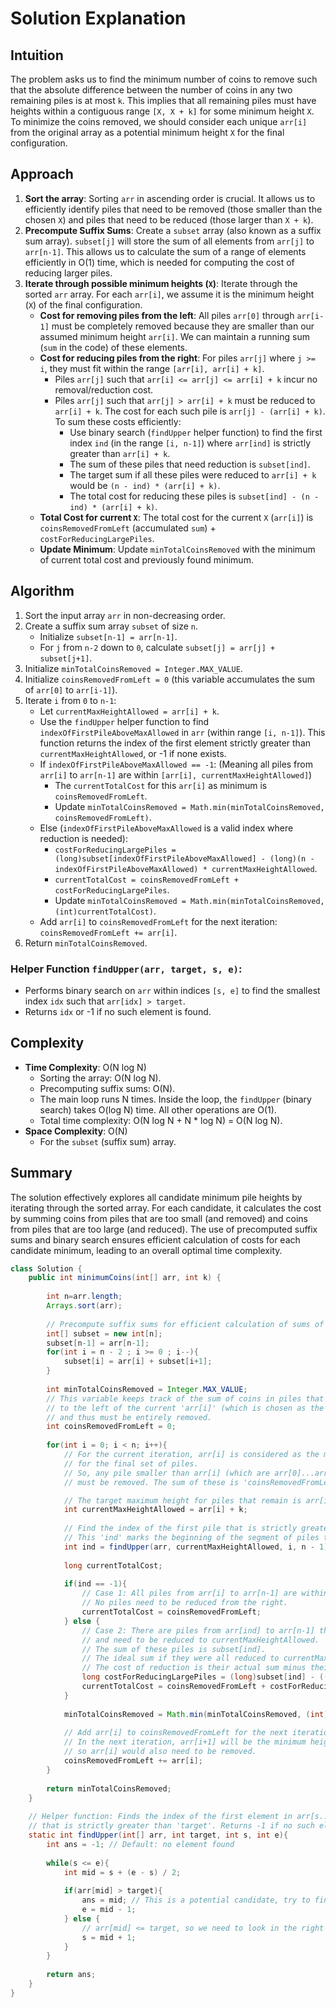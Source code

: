 # Solution Explanation

## Intuition
The problem asks us to find the minimum number of coins to remove such that the absolute difference between the number of coins in any two remaining piles is at most `k`. This implies that all remaining piles must have heights within a contiguous range `[X, X + k]` for some minimum height `X`. To minimize the coins removed, we should consider each unique `arr[i]` from the original array as a potential minimum height `X` for the final configuration.

## Approach
1.  **Sort the array**: Sorting `arr` in ascending order is crucial. It allows us to efficiently identify piles that need to be removed (those smaller than the chosen `X`) and piles that need to be reduced (those larger than `X + k`).
2.  **Precompute Suffix Sums**: Create a `subset` array (also known as a suffix sum array). `subset[j]` will store the sum of all elements from `arr[j]` to `arr[n-1]`. This allows us to calculate the sum of a range of elements efficiently in O(1) time, which is needed for computing the cost of reducing larger piles.
3.  **Iterate through possible minimum heights (`X`)**: Iterate through the sorted `arr` array. For each `arr[i]`, we assume it is the minimum height (`X`) of the final configuration.
    *   **Cost for removing piles from the left**: All piles `arr[0]` through `arr[i-1]` must be completely removed because they are smaller than our assumed minimum height `arr[i]`. We can maintain a running sum (`sum` in the code) of these elements.
    *   **Cost for reducing piles from the right**: For piles `arr[j]` where `j >= i`, they must fit within the range `[arr[i], arr[i] + k]`.
        *   Piles `arr[j]` such that `arr[i] <= arr[j] <= arr[i] + k` incur no removal/reduction cost.
        *   Piles `arr[j]` such that `arr[j] > arr[i] + k` must be reduced to `arr[i] + k`. The cost for each such pile is `arr[j] - (arr[i] + k)`. To sum these costs efficiently:
            *   Use binary search (`findUpper` helper function) to find the first index `ind` (in the range `[i, n-1]`) where `arr[ind]` is strictly greater than `arr[i] + k`.
            *   The sum of these piles that need reduction is `subset[ind]`.
            *   The target sum if all these piles were reduced to `arr[i] + k` would be `(n - ind) * (arr[i] + k)`.
            *   The total cost for reducing these piles is `subset[ind] - (n - ind) * (arr[i] + k)`.
    *   **Total Cost for current `X`**: The total cost for the current `X` (`arr[i]`) is `coinsRemovedFromLeft` (accumulated `sum`) + `costForReducingLargePiles`.
    *   **Update Minimum**: Update `minTotalCoinsRemoved` with the minimum of current total cost and previously found minimum.

## Algorithm
1.  Sort the input array `arr` in non-decreasing order.
2.  Create a suffix sum array `subset` of size `n`.
    *   Initialize `subset[n-1] = arr[n-1]`.
    *   For `j` from `n-2` down to `0`, calculate `subset[j] = arr[j] + subset[j+1]`.
3.  Initialize `minTotalCoinsRemoved = Integer.MAX_VALUE`.
4.  Initialize `coinsRemovedFromLeft = 0` (this variable accumulates the sum of `arr[0]` to `arr[i-1]`).
5.  Iterate `i` from `0` to `n-1`:
    *   Let `currentMaxHeightAllowed = arr[i] + k`.
    *   Use the `findUpper` helper function to find `indexOfFirstPileAboveMaxAllowed` in `arr` (within range `[i, n-1]`). This function returns the index of the first element strictly greater than `currentMaxHeightAllowed`, or -1 if none exists.
    *   If `indexOfFirstPileAboveMaxAllowed == -1`: (Meaning all piles from `arr[i]` to `arr[n-1]` are within `[arr[i], currentMaxHeightAllowed]`)
        *   The `currentTotalCost` for this `arr[i]` as minimum is `coinsRemovedFromLeft`.
        *   Update `minTotalCoinsRemoved = Math.min(minTotalCoinsRemoved, coinsRemovedFromLeft)`.
    *   Else (`indexOfFirstPileAboveMaxAllowed` is a valid index where reduction is needed):
        *   `costForReducingLargePiles = (long)subset[indexOfFirstPileAboveMaxAllowed] - (long)(n - indexOfFirstPileAboveMaxAllowed) * currentMaxHeightAllowed`.
        *   `currentTotalCost = coinsRemovedFromLeft + costForReducingLargePiles`.
        *   Update `minTotalCoinsRemoved = Math.min(minTotalCoinsRemoved, (int)currentTotalCost)`.
    *   Add `arr[i]` to `coinsRemovedFromLeft` for the next iteration: `coinsRemovedFromLeft += arr[i]`.
6.  Return `minTotalCoinsRemoved`.

### Helper Function `findUpper(arr, target, s, e)`:
*   Performs binary search on `arr` within indices `[s, e]` to find the smallest index `idx` such that `arr[idx] > target`.
*   Returns `idx` or -1 if no such element is found.

## Complexity
-   **Time Complexity**: O(N log N)
    *   Sorting the array: O(N log N).
    *   Precomputing suffix sums: O(N).
    *   The main loop runs N times. Inside the loop, the `findUpper` (binary search) takes O(log N) time. All other operations are O(1).
    *   Total time complexity: O(N log N + N * log N) = O(N log N).
-   **Space Complexity**: O(N)
    *   For the `subset` (suffix sum) array.

## Summary
The solution effectively explores all candidate minimum pile heights by iterating through the sorted array. For each candidate, it calculates the cost by summing coins from piles that are too small (and removed) and coins from piles that are too large (and reduced). The use of precomputed suffix sums and binary search ensures efficient calculation of costs for each candidate minimum, leading to an overall optimal time complexity.

```java
class Solution {
    public int minimumCoins(int[] arr, int k) {
        
        int n=arr.length;
        Arrays.sort(arr);
        
        // Precompute suffix sums for efficient calculation of sums of sub-arrays
        int[] subset = new int[n];
        subset[n-1] = arr[n-1];
        for(int i = n - 2 ; i >= 0 ; i--){
            subset[i] = arr[i] + subset[i+1];
        }
        
        int minTotalCoinsRemoved = Integer.MAX_VALUE;
        // This variable keeps track of the sum of coins in piles that are
        // to the left of the current 'arr[i]' (which is chosen as the minimum height)
        // and thus must be entirely removed.
        int coinsRemovedFromLeft = 0; 
        
        for(int i = 0; i < n; i++){
            // For the current iteration, arr[i] is considered as the minimum height
            // for the final set of piles.
            // So, any pile smaller than arr[i] (which are arr[0]...arr[i-1] after sorting)
            // must be removed. The sum of these is 'coinsRemovedFromLeft'.

            // The target maximum height for piles that remain is arr[i] + k.
            int currentMaxHeightAllowed = arr[i] + k;
            
            // Find the index of the first pile that is strictly greater than currentMaxHeightAllowed.
            // This 'ind' marks the beginning of the segment of piles that are too tall.
            int ind = findUpper(arr, currentMaxHeightAllowed, i, n - 1);
            
            long currentTotalCost;
            
            if(ind == -1){ 
                // Case 1: All piles from arr[i] to arr[n-1] are within the allowed range [arr[i], arr[i] + k].
                // No piles need to be reduced from the right.
                currentTotalCost = coinsRemovedFromLeft;
            } else { 
                // Case 2: There are piles from arr[ind] to arr[n-1] that are too tall
                // and need to be reduced to currentMaxHeightAllowed.
                // The sum of these piles is subset[ind].
                // The ideal sum if they were all reduced to currentMaxHeightAllowed is (n - ind) * currentMaxHeightAllowed.
                // The cost of reduction is their actual sum minus their ideal sum.
                long costForReducingLargePiles = (long)subset[ind] - ((long)(n - ind) * currentMaxHeightAllowed);
                currentTotalCost = coinsRemovedFromLeft + costForReducingLargePiles;
            }
            
            minTotalCoinsRemoved = Math.min(minTotalCoinsRemoved, (int)currentTotalCost);
            
            // Add arr[i] to coinsRemovedFromLeft for the next iteration.
            // In the next iteration, arr[i+1] will be the minimum height,
            // so arr[i] would also need to be removed.
            coinsRemovedFromLeft += arr[i]; 
        }
        
        return minTotalCoinsRemoved;
    }
    
    // Helper function: Finds the index of the first element in arr[s...e]
    // that is strictly greater than 'target'. Returns -1 if no such element exists.
    static int findUpper(int[] arr, int target, int s, int e){
        int ans = -1; // Default: no element found
        
        while(s <= e){
            int mid = s + (e - s) / 2;
            
            if(arr[mid] > target){
                ans = mid; // This is a potential candidate, try to find an even smaller one to its left
                e = mid - 1;
            } else {
                // arr[mid] <= target, so we need to look in the right half
                s = mid + 1; 
            }   
        }
        
        return ans;
    }
}
```
